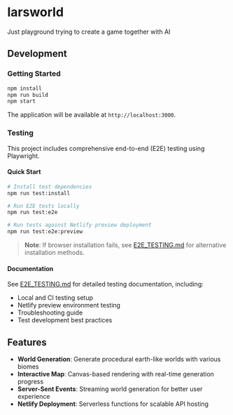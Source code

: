 # larsworld

Just playground trying to create a game together with AI

## Development

### Getting Started

```bash
npm install
npm run build
npm start
```

The application will be available at `http://localhost:3000`.

### Testing

This project includes comprehensive end-to-end (E2E) testing using Playwright.

#### Quick Start
```bash
# Install test dependencies
npm run test:install

# Run E2E tests locally
npm run test:e2e

# Run tests against Netlify preview deployment
npm run test:e2e:preview
```

> **Note**: If browser installation fails, see [E2E_TESTING.md](E2E_TESTING.md#troubleshooting) for alternative installation methods.

#### Documentation
See [E2E_TESTING.md](E2E_TESTING.md) for detailed testing documentation, including:
- Local and CI testing setup
- Netlify preview environment testing
- Troubleshooting guide
- Test development best practices

## Features

- **World Generation**: Generate procedural earth-like worlds with various biomes
- **Interactive Map**: Canvas-based rendering with real-time generation progress
- **Server-Sent Events**: Streaming world generation for better user experience
- **Netlify Deployment**: Serverless functions for scalable API hosting
